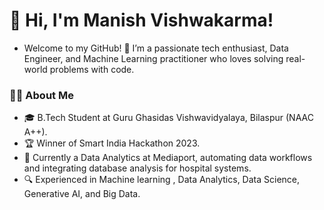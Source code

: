 # 👋 Hi, I'm Manish Vishwakarma! 

- Welcome to my GitHub! 🚀 I’m a passionate tech enthusiast, Data Engineer, and Machine Learning practitioner who loves solving real-world problems with code.

<!--
-->
### 👨‍💻 About Me
- 🎓 B.Tech Student at Guru Ghasidas Vishwavidyalaya, Bilaspur (NAAC A++).
- 🏆 Winner of Smart India Hackathon 2023.
- 💼 Currently a Data Analytics at Mediaport, automating data workflows and integrating database analysis for hospital systems.
- 🔍 Experienced in Machine learning , Data Analytics, Data Science, Generative AI, and Big Data.
